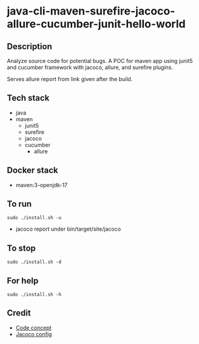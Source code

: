 # java-cli-maven-surefire-jacoco-allure-cucumber-junit-hello-world

## Description
Analyze source code for potential bugs.
A POC for maven app using junit5
and cucumber framework with jacoco,
allure, and surefire plugins.

Serves allure report from link given
after the build.

## Tech stack
- java
- maven
  - junit5
  - surefire
  - jacoco
  - cucumber
	- allure

## Docker stack
- maven:3-openjdk-17

## To run
`sudo ./install.sh -u`
- jacoco report under bin/target/site/jacoco

## To stop
`sudo ./install.sh -d`

## For help
`sudo ./install.sh -h`

## Credit
- [Code concept](https://stackoverflow.com/questions/67847818/maven-junit-5-cucumber-not-running-tests)
- [Jacoco config](https://www.baeldung.com/jacoco)
